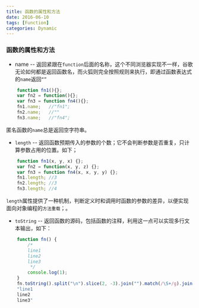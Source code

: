 ```yaml
---
title: 函数的属性和方法
date: 2016-06-10
tags: [Function]
categories: Dynamic
---
```


### 函数的属性和方法
 
- name -- 返回紧跟在`function`后面的名称，这个不同浏览器实现不一样，谷歌无论如何都是返回函数名，而火狐则完全按照规则来执行，即通过函数表达式的`name`返回`“”`

```javascript
    function fn1(){};
    var fn2 = function(){};
    var fn3 = function fn4(){};
    fn1.name;   //"fn1";
    fn2.name;   //""
    fn3.name;   //"fn4";
```

匿名函数的`name`总是返回空字符串。

- `length` -- 返回函数预期传入的参数的个数；它不会判断参数是否重复，只计算参数占用的位置。如下；

```javascript
    function fn1(x, y, x) {};
    var fn2 = function(x, y, z) {};
    var fn3 = function fn4(x, x, y, y) {};
    fn1.length; //3
    fn2.length; //3
    fn3.length; //4
```

`length`属性提供了一种机制，判断定义时和调用时函数的参数的差异，以便实现面向对象编程的`方法重载`；。

- `toString` -- 返回函数的源码，包括函数的注释，利用这一点可以实现多行文本输出，如下：

```javascript
    function fn() {
        /*
        line1
        line2
        line3
         */
        console.log(1);
    }
    fn.toString().split("\n").slice(2, -3).join("").match(/\S+/g).join("\n");
    "line1
    line2
    line3"
```


